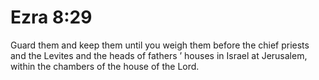 # Ezra 8:29

Guard them and keep them until you weigh them before the chief priests and the Levites and the heads of fathers ’ houses in Israel at Jerusalem, within the chambers of the house of the Lord.
